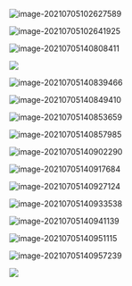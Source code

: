 ![image-20210705102627589](https://gitee.com/AiShiYuShiJiePingXing/img/raw/master/img/image-20210705102627589.png)

![image-20210705102641925](https://gitee.com/AiShiYuShiJiePingXing/img/raw/master/img/image-20210705102641925.png)

![image-20210705140808411](https://gitee.com/AiShiYuShiJiePingXing/img/raw/master/img/image-20210705140808411.png)

![](https://gitee.com/AiShiYuShiJiePingXing/img/raw/master/img/image-20210705140808411.png)

![image-20210705140839466](https://gitee.com/AiShiYuShiJiePingXing/img/raw/master/img/image-20210705140839466.png)

![image-20210705140849410](https://gitee.com/AiShiYuShiJiePingXing/img/raw/master/img/image-20210705140849410.png)

![image-20210705140853659](https://gitee.com/AiShiYuShiJiePingXing/img/raw/master/img/image-20210705140853659.png)

![image-20210705140857985](https://gitee.com/AiShiYuShiJiePingXing/img/raw/master/img/image-20210705140857985.png)

![image-20210705140902290](https://gitee.com/AiShiYuShiJiePingXing/img/raw/master/img/image-20210705140902290.png)

![image-20210705140917684](https://gitee.com/AiShiYuShiJiePingXing/img/raw/master/img/image-20210705140917684.png)

![image-20210705140927124](https://gitee.com/AiShiYuShiJiePingXing/img/raw/master/img/image-20210705140927124.png)

![image-20210705140933538](https://gitee.com/AiShiYuShiJiePingXing/img/raw/master/img/image-20210705140933538.png)

![image-20210705140941139](https://gitee.com/AiShiYuShiJiePingXing/img/raw/master/img/image-20210705140941139.png)

![image-20210705140951115](https://gitee.com/AiShiYuShiJiePingXing/img/raw/master/img/image-20210705140951115.png)

![image-20210705140957239](C:\Users\Administrator\AppData\Roaming\Typora\typora-user-images\image-20210705140957239.png)

![](https://gitee.com/AiShiYuShiJiePingXing/img/raw/master/img/image-20210705141002911.png)